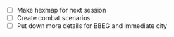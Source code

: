 - [ ] Make hexmap for next session
- [ ] Create combat scenarios
- [ ] Put down more details for BBEG and immediate city